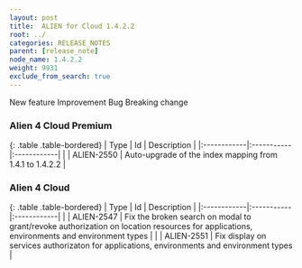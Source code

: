 ```yaml
---
layout: post
title:  ALIEN for Cloud 1.4.2.2
root: ../
categories: RELEASE_NOTES
parent: [release_note]
node_name: 1.4.2.2
weight: 9931
exclude_from_search: true
---
```





<i class="fa fa-plus text-success"></i> New feature <i class="fa fa-level-up text-primary"></i> Improvement  <i class="fa fa-bug text-danger"></i> Bug <i class="fa fa-exclamation-triangle text-warning"></i> Breaking change


### Alien 4 Cloud Premium



  {: .table .table-bordered}
  | Type        | Id         | Description |
  |:------------|:-----------|:------------|
        |  <i class="fa fa-bug text-danger"></i> | ALIEN-2550 | Auto-upgrade of the index mapping from 1.4.1 to 1.4.2.2  |



### Alien 4 Cloud



  {: .table .table-bordered}
  | Type        | Id         | Description |
  |:------------|:-----------|:------------|
        |  <i class="fa fa-bug text-danger"></i> | ALIEN-2547 | Fix the broken search on modal to grant/revoke authorization on location resources for applications, environments and environment types  |
    |  <i class="fa fa-bug text-danger"></i> | ALIEN-2551 | Fix display on services authorizaton for applications, environments and environment types  |

